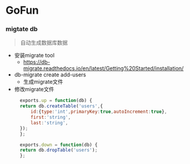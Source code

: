 # GoFun

### migtate db

>自动生成数据库数据

- 安装migrate tool
  - https://db-migrate.readthedocs.io/en/latest/Getting%20Started/installation/
- db-migrate create add-users
  - 生成migrate文件
- 修改migrate文件
  ```js
    exports.up = function(db) {
    return db.createTable('users',{
        id:{type:'int',primaryKey:true,autoIncrement:true},
        first:'string',
        last:'string',
    });
    };

    exports.down = function(db) {
    return db.dropTable('users');
    };
  ```

